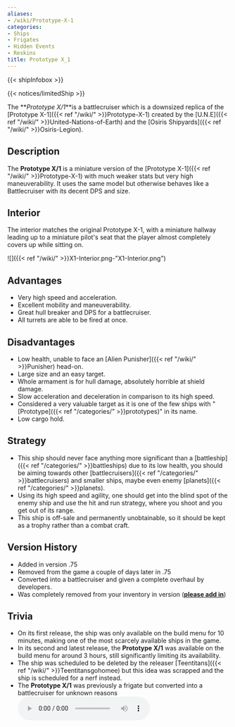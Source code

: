 ```yaml
---
aliases:
- /wiki/Prototype-X-1
categories:
- Ships
- Frigates
- Hidden Events
- Reskins
title: Prototype X_1
---  
```


{{< shipInfobox >}}   

{{< notices/limitedShip >}} 

The **_Prototype X/1_**is a battlecruiser which is a downsized replica of the [Prototype X-1]({{< ref "/wiki/" >}}Prototype-X-1) created by the [U.N.E]({{< ref "/wiki/" >}}United-Nations-of-Earth) and the [Osiris Shipyards]({{< ref "/wiki/" >}}Osiris-Legion). 

## Description

The **Prototype X/1** is a miniature version of the [Prototype X-1]({{< ref "/wiki/" >}}Prototype-X-1) with much weaker stats but very high maneuverability. It uses the same model but otherwise behaves like a Battlecruiser with its decent DPS and size.

## Interior

The interior matches the original Prototype X-1, with a miniature hallway leading up to a miniature pilot's seat that the player almost completely covers up while sitting on.

![]({{< ref "/wiki/" >}}X1-Interior.png-"X1-Interior.png")

## Advantages

- Very high speed and acceleration.
- Excellent mobility and maneuverability.
- Great hull breaker and DPS for a battlecruiser.
- All turrets are able to be fired at once.

## Disadvantages

- Low health, unable to face an [Alien Punisher]({{< ref "/wiki/" >}}Punisher) head-on.
- Large size and an easy target.
- Whole armament is for hull damage, absolutely horrible at shield damage.
- Slow acceleration and deceleration in comparison to its high speed.
- Considered a very valuable target as it is one of the few ships with "[Prototype]({{< ref "/categories/" >}}prototypes)" in its name.
- Low cargo hold.

## Strategy

- This ship should never face anything more significant than a [battleship]({{< ref "/categories/" >}}battleships) due to its low health, you should be aiming towards other [battlecruisers]({{< ref "/categories/" >}}battlecruisers) and smaller ships, maybe even enemy [planets]({{< ref "/categories/" >}}planets).
- Using its high speed and agility, one should get into the blind spot of the enemy ship and use the hit and run strategy, where you shoot and you get out of its range.
- This ship is off-sale and permanently unobtainable, so it should be kept as a trophy rather than a combat craft.

## Version History 

- Added in version .75
- Removed from the game a couple of days later in .75
- Converted into a battlecruiser and given a complete overhaul by developers.
- Was completely removed from your inventory in version (**<u>please add in</u>**)

## Trivia

- On its first release, the ship was only available on the build menu for 10 minutes, making one of the most scarcely available ships in the game.
- In its second and latest release, the **Prototype X/1** was available on the build menu for around 3 hours, still significantly limiting its availability.
- The ship was scheduled to be deleted by the releaser [Teentitans]({{< ref "/wiki/" >}}Teentitansgohomee) but this idea was scrapped and the ship is scheduled for a nerf instead.
- The **Prototype X/1** was previously a frigate but converted into a battlecruiser for unknown reasons![Scary ambience of the Prototype
X/1|none](X1_Ambience.mp3 "Scary ambience of the Prototype X/1|none")